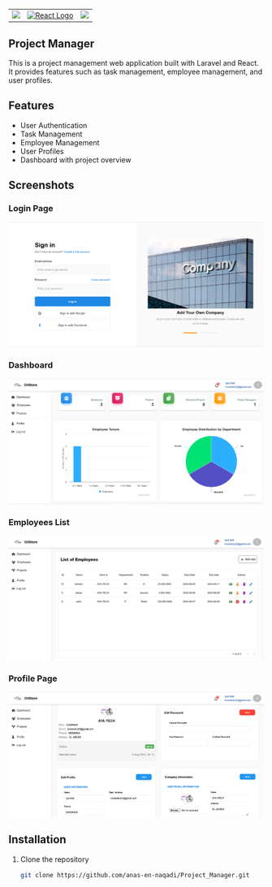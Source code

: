 <table>
    <tr>
        <td>
            <a href="https://laravel.com"><img src="https://i.imgur.com/pBNT1yy.png" /></a>
        </td>
           <td>
            <a href="https://reactjs.org/"><img src="https://i.imgur.com/A4cWLn9.png" alt="React Logo" /></a>
        </td>
        <td>
            <a href="https://tailwindcss.com/"><img src="https://i.imgur.com/wdYXsgR.png" /></a>
        </td>
    </tr>
</table> 



## Project Manager

This is a project management web application built with Laravel and React. It provides features such as task management, employee management, and user profiles.

## Features

- User Authentication
- Task Management
- Employee Management
- User Profiles
- Dashboard with project overview

## Screenshots

### Login Page
![Login Page](https://github.com/anas-en-naqadi/Project_Manager/blob/main/screenshots/login.PNG)


### Dashboard
![Dashboard](https://github.com/anas-en-naqadi/Project_Manager/blob/main/screenshots/dashbord.PNG)

### Employees List
![Employees List](https://github.com/anas-en-naqadi/Project_Manager/blob/main/screenshots/employees.PNG)

### Profile Page
![Profile Page](https://github.com/anas-en-naqadi/Project_Manager/blob/main/screenshots/profile.PNG)

## Installation

1. Clone the repository
   ```bash
   git clone https://github.com/anas-en-naqadi/Project_Manager.git
